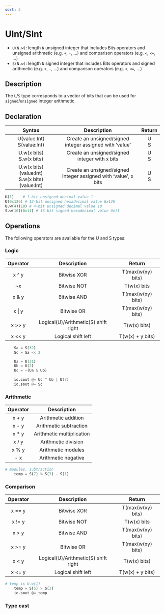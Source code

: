 ```yaml
---
sort: 3
---
```

# UInt/SInt
* `U(N.w)`: length `N` unsigned integer that includes Bits operators and
  unsigned arithmetic (e.g. `+`, `-`, ...) and comparison operators (e.g.
  `<`, `<=`, ...)
* `S(N.w)`: length `N` signed integer that includes Bits operators and
  signed arithmetic (e.g. `+`, `-`, ...) and comparison operators (e.g.
  `<`, `<=`, ...)

## Description
The `U`/`S` type corresponds to a vector of bits that can be used for `signed`/`unsigned` integer arithmetic.
## Declaration
|                      Syntax                       |                             Description                              |    Return    |
|:-------------------------------------------------:|:--------------------------------------------------------------------:|:------------:|
|           U(value:Int)<br/>S(value:Int)           |     Create an unsigned/signed <br/>integer assigned with ‘value’     |   U<br/>S    |
|            U.w(x bits)<br/>S.w(x bits)            |          Create an unsigned/signed <br/>integer with x bits          |   U<br/>S    |
| U.w(x bits)(value:Int)<br/>S.w(x bits)(value:Int) | Create an unsigned/signed <br/>integer assigned with ‘value’, x bits |   U<br/>S    |

```python
U(1)	# 1-bit unsigend decimal value 1
U(0x126) # 12-bit unsigned hexadecimal value 0x126
U.w(4)(10) # 4-bit unsigned decimal value 10
S.w(16)(0x11) # 16-bit signed hexadecimal value 0x11
```
## Operations

The following operators are available for the U and S types:
### Logic

|  Operator  |              Description              |      Return       |
|:----------:|:-------------------------------------:|:-----------------:|
|   x ^ y    |              Bitwise XOR              | T(max(w(xy) bits) |
|     ~x     |              Bitwise NOT              |    T(w(x) bits    |
|   x & y    |              Bitwise AND              | T(max(w(xy) bits) |
| x &#124; y |              Bitwise OR               | T(max(w(xy) bits) |
|   x >> y   | 	Logical(U)/Arithmetic(S) shift right |   T(w(x) bits)    |
|   x << y   |          	Logical shift left          | T(w(x) + y bits)  |

```python
    Sa = S(32)
    Sc = Sa << 2

    Ua = U(31)
    Ub = U(2)
    Uc = ~(Ua & Ub)
    
    io.cout @= Uc ^ Ub | U(7)
    io.sout @= Sc
```

### Arithmetic
| Operator |        Description        |
|:--------:|:-------------------------:|
|  x + y   |    Arithmetic addition    |
|  x - y   |  Arithmetic subtraction   |
|  x * y   | Arithmetic multiplication |
|  x / y   |    Arithmetic division    |
|  x % y   |    Arithmetic modules     |
|   - x    |    Arithmetic negative    |

```python
# modules, subtraction
    temp = S(7) % S(3) - S(1)
```

### Comparison
| Operator |              Description              |      Return       |
|:--------:|:-------------------------------------:|:-----------------:|
|  x == y  |              Bitwise XOR              | T(max(w(xy) bits) |
|  x != y  |              Bitwise NOT              |    T(w(x) bits    |
|  x > y   |              Bitwise AND              | T(max(w(xy) bits) |
|  x >= y  |              Bitwise OR               | T(max(w(xy) bits) |
|  x < y   | 	Logical(U)/Arithmetic(S) shift right |   T(w(x) bits)    |
|  x <= y  |          	Logical shift left          | T(w(x) + y bits)  |

```python
# temp is U.w(1)
    temp = S(5) > S(3)
    io.sout @= temp
```
### Type cast